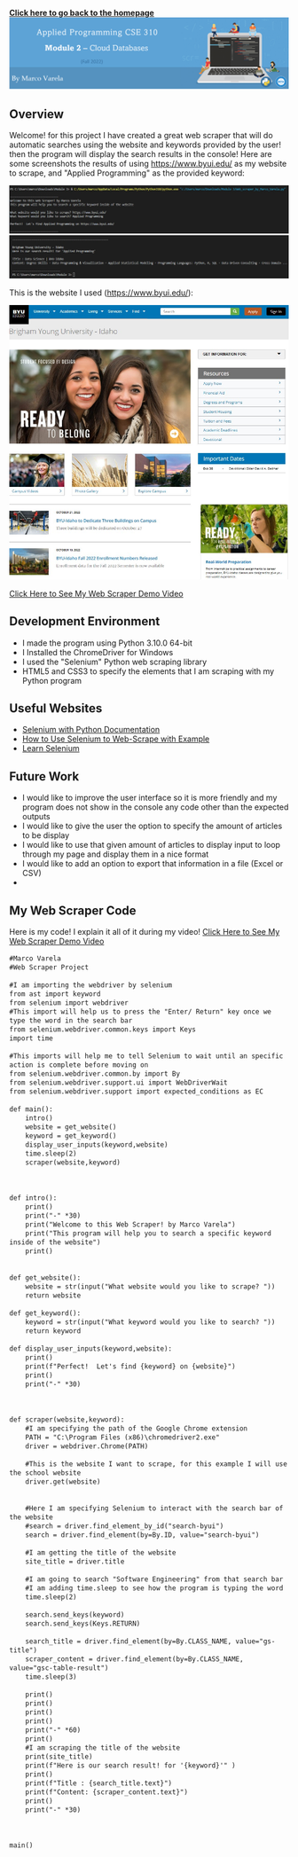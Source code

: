 **[Click here to go back to the homepage](https://github.com/MarcoAntonioVarela/310_fall_2022)**
![Banner Module 3](../Images/Module1_Banner.png) 
## Overview
Welcome! for this project I have created a great web scraper that will do automatic searches using the website and keywords provided by the user! then the program will display the search results in the console! 
Here are some screenshots the results of using https://www.byui.edu/ as my website to scrape, and "Applied Programming" as the provided keyword:


<img src="../Images/page4.jpg"  />
<img src="../Images/page5.jpg"  />

This is the website I used (https://www.byui.edu/):

<img src="../Images/page.jpg"  />

[Click Here to See My Web Scraper Demo Video](https://youtu.be/H0vPOC9E1Ws)


## Development Environment

* I made the program using Python 3.10.0 64-bit
* I Installed the ChromeDriver for Windows 
* I used the "Selenium" Python web scraping library
* HTML5 and CSS3 to specify the elements that I am scraping with my Python program

## Useful Websites

* [Selenium with Python Documentation]([https://firebase.google.com/docs/firestore/quickstart](https://selenium-python.readthedocs.io/))
* [How to Use Selenium to Web-Scrape with Example]([https://www.youtube.com/watch?v=9zdvmgGsww0&list=PL4cUxeGkcC9jERUGvbudErNCeSZHWUVlb](https://towardsdatascience.com/how-to-use-selenium-to-web-scrape-with-example-80f9b23a843a))
* [Learn Selenium]([https://firebase.google.com/docs/firestore](https://saucelabs.com/platform/automation-tools/selenium?utm_source=adwords&utm_term=selenium%20automation&utm_medium=ppc&utm_campaign=&ad_id=587061692815&mt=e&src=g&ad_grp=142693717428&kw=selenium%20automation&campaign_id=16498595655&tgt=kwd-2087968505&gclid=Cj0KCQjwteOaBhDuARIsADBqRejVlv3OKdR37Df36iCcL1xK4Vj_Q8gHq8KFyFKzJZOvaLv6uhgc2tUaAnsXEALw_wcB))


## Future Work

* I would like to improve the user interface so it is more friendly and my program does not show in the console any code other than the expected outputs
* I would like to give the user the option to specify the amount of articles to be display
* I would like to use that given amount of articles to display input to loop through my page and display them in a nice format
* I would like to add an option to export that information in a file (Excel or CSV)
* 
## My Web Scraper Code 
Here is my code! I explain it all of it during my video! [Click Here to See My Web Scraper Demo Video](https://youtu.be/H0vPOC9E1Ws)

```
#Marco Varela
#Web Scraper Project

#I am importing the webdriver by selenium
from ast import keyword
from selenium import webdriver
#This import will help us to press the "Enter/ Return" key once we type the word in the search bar
from selenium.webdriver.common.keys import Keys
import time

#This imports will help me to tell Selenium to wait until an specific action is complete before moving on
from selenium.webdriver.common.by import By
from selenium.webdriver.support.ui import WebDriverWait
from selenium.webdriver.support import expected_conditions as EC

def main():
    intro()
    website = get_website()
    keyword = get_keyword()
    display_user_inputs(keyword,website)
    time.sleep(2)    
    scraper(website,keyword)
    


def intro():
    print()
    print("-" *30)
    print("Welcome to this Web Scraper! by Marco Varela")
    print("This program will help you to search a specific keyword inside of the website")
    print()
    

def get_website():
    website = str(input("What website would you like to scrape? "))
    return website
    
def get_keyword():
    keyword = str(input("What keyword would you like to search? "))
    return keyword

def display_user_inputs(keyword,website):
    print()
    print(f"Perfect!  Let's find {keyword} on {website}")
    print()
    print("-" *30)



def scraper(website,keyword):
    #I am specifying the path of the Google Chrome extension
    PATH = "C:\Program Files (x86)\chromedriver2.exe"
    driver = webdriver.Chrome(PATH)

    #This is the website I want to scrape, for this example I will use the school website
    driver.get(website)
    

    #Here I am specifying Selenium to interact with the search bar of the website
    #search = driver.find_element_by_id("search-byui")
    search = driver.find_element(by=By.ID, value="search-byui")

    #I am getting the title of the website
    site_title = driver.title

    #I am going to search "Software Engineering" from that search bar
    #I am adding time.sleep to see how the program is typing the word
    time.sleep(2)

    search.send_keys(keyword)
    search.send_keys(Keys.RETURN)

    search_title = driver.find_element(by=By.CLASS_NAME, value="gs-title")
    scraper_content = driver.find_element(by=By.CLASS_NAME, value="gsc-table-result")
    time.sleep(3)
    
    print()
    print()
    print()
    print()
    print("-" *60)
    print()
    #I am scraping the title of the website
    print(site_title)
    print(f"Here is our search result! for '{keyword}'" )
    print()
    print(f"Title : {search_title.text}")
    print(f"Content: {scraper_content.text}")
    print()
    print("-" *30)



main()
```
